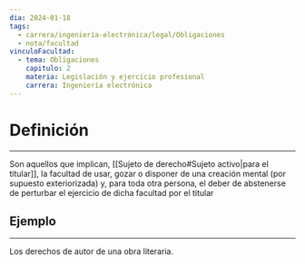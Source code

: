 ```yaml
---
dia: 2024-01-18
tags:
  - carrera/ingeniería-electrónica/legal/Obligaciones
  - nota/facultad
vinculoFacultad:
  - tema: Obligaciones
    capitulo: 2
    materia: Legislación y ejercicio profesional
    carrera: Ingeniería electrónica
---
```

# Definición
---
Son aquellos que implican, [[Sujeto de derecho#Sujeto activo|para el titular]], la facultad de usar, gozar o disponer de una creación mental (por supuesto exteriorizada) y, para toda otra persona, el deber de abstenerse de perturbar el ejercicio de dicha facultad por el titular

## Ejemplo
---
Los derechos de autor de una obra literaria.